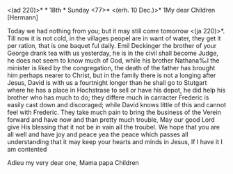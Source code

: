 <(ad 220)>* <Calw>* 18th <Nov>* Sunday <77>*
 <(erh. 10 Dec.)>*
1My dear Children [Hermann]

Today we had nothing from you; but it may still come tomorrow <(ja 220)>*. Till now it is not cold, in the villages peopel are in want of water, they get it per ration, that is one baquet ful daily. Emil Deckinger the brother of your George drank tea with us yesterday, he is in the civil shall become Judge, he does not seem to know much of God, while his brother Nathana‰l the minister is liked by the congregation, the death of the father has brought him perhaps nearer to Christ, but in the family there is not a longing after Jesus, David is with us a fourtnight longer than he shall go to Stutgart where he has a place in Hochstrase to sell or have his depot, he did help his brother who has much to do; they differe much in carracter Frederic is easily cast down and discoraged; while David knows little of this and cannot feel with Frederic. They take much pain to bring the business of the Verein forward and have now and than pretty much trouble, May our good Lord give His blessing that it not be in vain all the troubel. We hope that you are all well and have joy and peace yea the peace which passes all understanding that it may keep your hearts and minds in Jesus, If I have it I am contented

Adieu my very dear one, Mama papa Children
